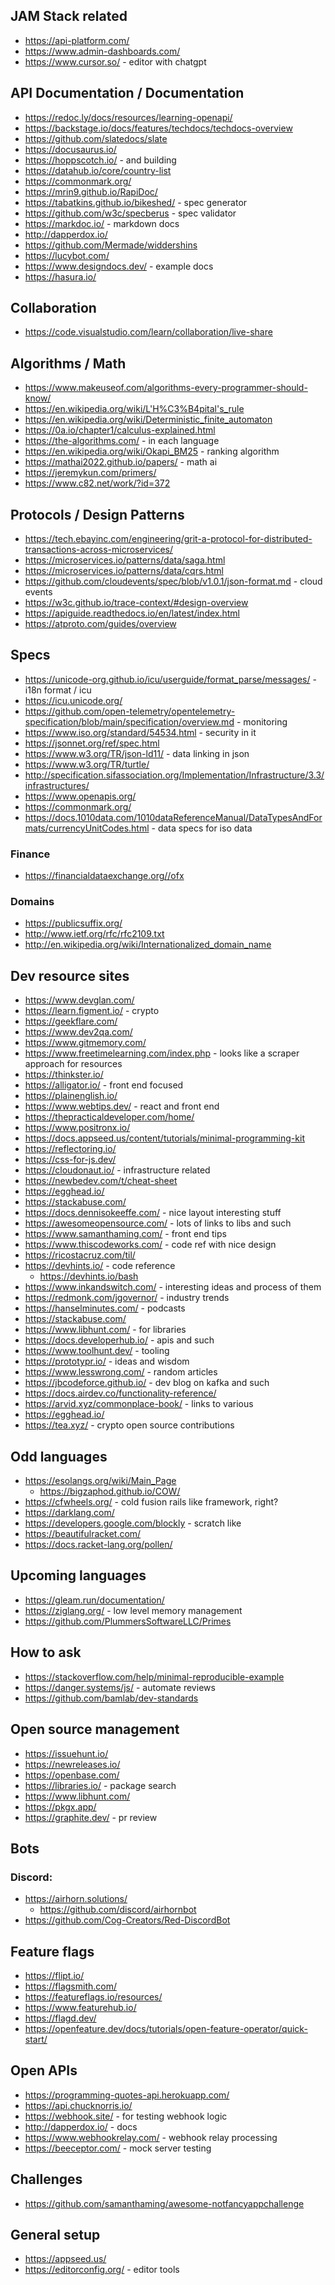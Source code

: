 ## JAM Stack related

- https://api-platform.com/
- https://www.admin-dashboards.com/
- https://www.cursor.so/ - editor with chatgpt

## API Documentation / Documentation

- https://redoc.ly/docs/resources/learning-openapi/
- https://backstage.io/docs/features/techdocs/techdocs-overview
- https://github.com/slatedocs/slate
- https://docusaurus.io/
- https://hoppscotch.io/ - and building
- https://datahub.io/core/country-list
- https://commonmark.org/
- https://mrin9.github.io/RapiDoc/
- https://tabatkins.github.io/bikeshed/ - spec generator
- https://github.com/w3c/specberus - spec validator
- https://markdoc.io/ - markdown docs
- http://dapperdox.io/
- https://github.com/Mermade/widdershins
- https://lucybot.com/
- https://www.designdocs.dev/ - example docs
- https://hasura.io/

## Collaboration

- https://code.visualstudio.com/learn/collaboration/live-share

## Algorithms / Math

- https://www.makeuseof.com/algorithms-every-programmer-should-know/
- https://en.wikipedia.org/wiki/L'H%C3%B4pital's_rule
- https://en.wikipedia.org/wiki/Deterministic_finite_automaton
- https://0a.io/chapter1/calculus-explained.html
- https://the-algorithms.com/ - in each language
- https://en.wikipedia.org/wiki/Okapi_BM25 - ranking algorithm
- https://mathai2022.github.io/papers/ - math ai
- https://jeremykun.com/primers/
- https://www.c82.net/work/?id=372

## Protocols / Design Patterns

- https://tech.ebayinc.com/engineering/grit-a-protocol-for-distributed-transactions-across-microservices/
- https://microservices.io/patterns/data/saga.html
- https://microservices.io/patterns/data/cqrs.html
- https://github.com/cloudevents/spec/blob/v1.0.1/json-format.md - cloud events
- https://w3c.github.io/trace-context/#design-overview
- https://apiguide.readthedocs.io/en/latest/index.html
- https://atproto.com/guides/overview

## Specs

- https://unicode-org.github.io/icu/userguide/format_parse/messages/ - i18n format / icu
- https://icu.unicode.org/
- https://github.com/open-telemetry/opentelemetry-specification/blob/main/specification/overview.md - monitoring
- https://www.iso.org/standard/54534.html - security in it
- https://jsonnet.org/ref/spec.html
- https://www.w3.org/TR/json-ld11/ - data linking in json
- https://www.w3.org/TR/turtle/
- http://specification.sifassociation.org/Implementation/Infrastructure/3.3/infrastructures/
- https://www.openapis.org/
- https://commonmark.org/
- https://docs.1010data.com/1010dataReferenceManual/DataTypesAndFormats/currencyUnitCodes.html - data specs for iso data

### Finance

- https://financialdataexchange.org//ofx

### Domains

- https://publicsuffix.org/
- http://www.ietf.org/rfc/rfc2109.txt
- http://en.wikipedia.org/wiki/Internationalized_domain_name

## Dev resource sites

- https://www.devglan.com/
- https://learn.figment.io/ - crypto
- https://geekflare.com/
- https://www.dev2qa.com/
- https://www.gitmemory.com/
- https://www.freetimelearning.com/index.php - looks like a scraper approach for resources
- https://thinkster.io/
- https://alligator.io/ - front end focused
- https://plainenglish.io/
- https://www.webtips.dev/ - react and front end
- https://thepracticaldeveloper.com/home/
- https://www.positronx.io/
- https://docs.appseed.us/content/tutorials/minimal-programming-kit
- https://reflectoring.io/
- https://css-for-js.dev/
- https://cloudonaut.io/ - infrastructure related
- https://newbedev.com/t/cheat-sheet
- https://egghead.io/
- https://stackabuse.com/
- https://docs.dennisokeeffe.com/ - nice layout interesting stuff
- https://awesomeopensource.com/ - lots of links to libs and such
- https://www.samanthaming.com/ - front end tips
- https://www.thiscodeworks.com/ - code ref with nice design
- https://ricostacruz.com/til/
- https://devhints.io/ - code reference
  - https://devhints.io/bash
- https://www.inkandswitch.com/ - interesting ideas and process of them
- https://redmonk.com/jgovernor/ - industry trends
- https://hanselminutes.com/ - podcasts
- https://stackabuse.com/
- https://www.libhunt.com/ - for libraries
- https://docs.developerhub.io/ - apis and such
- https://www.toolhunt.dev/ - tooling
- https://prototypr.io/ - ideas and wisdom
- https://www.lesswrong.com/ - random articles
- https://jbcodeforce.github.io/ - dev blog on kafka and such
- https://docs.airdev.co/functionality-reference/
- https://arvid.xyz/commonplace-book/ - links to various 
- https://egghead.io/
- https://tea.xyz/ - crypto open source contributions

## Odd languages

- https://esolangs.org/wiki/Main_Page
  - https://bigzaphod.github.io/COW/
- https://cfwheels.org/ - cold fusion rails like framework, right?
- https://darklang.com/
- https://developers.google.com/blockly - scratch like
- https://beautifulracket.com/
- https://docs.racket-lang.org/pollen/

## Upcoming languages

- https://gleam.run/documentation/
- https://ziglang.org/ - low level memory management
- https://github.com/PlummersSoftwareLLC/Primes

## How to ask

- https://stackoverflow.com/help/minimal-reproducible-example
- https://danger.systems/js/ - automate reviews
- https://github.com/bamlab/dev-standards

## Open source management

- https://issuehunt.io/
- https://newreleases.io/
- https://openbase.com/
- https://libraries.io/ - package search
- https://www.libhunt.com/
- https://pkgx.app/
- https://graphite.dev/ - pr review

## Bots

### Discord:

- https://airhorn.solutions/
  - https://github.com/discord/airhornbot
- https://github.com/Cog-Creators/Red-DiscordBot

## Feature flags

- https://flipt.io/
- https://flagsmith.com/
- https://featureflags.io/resources/
- https://www.featurehub.io/
- https://flagd.dev/
- https://openfeature.dev/docs/tutorials/open-feature-operator/quick-start/

## Open APIs

- https://programming-quotes-api.herokuapp.com/
- https://api.chucknorris.io/
- https://webhook.site/ - for testing webhook logic
- http://dapperdox.io/ - docs
- https://www.webhookrelay.com/ - webhook relay processing
- https://beeceptor.com/ - mock server testing

## Challenges

- https://github.com/samanthaming/awesome-notfancyappchallenge

## General setup
- https://appseed.us/
- https://editorconfig.org/ - editor tools 